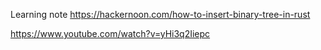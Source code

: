 
Learning note
https://hackernoon.com/how-to-insert-binary-tree-in-rust

https://www.youtube.com/watch?v=yHi3q2Iiepc